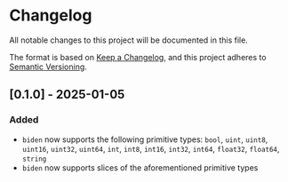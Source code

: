 # Changelog

All notable changes to this project will be documented in this file.

The format is based on [Keep a Changelog](https://keepachangelog.com/en/1.1.0/), and this project adheres to [Semantic Versioning](https://semver.org/spec/v2.0.0.html).

## [0.1.0] - 2025-01-05

### Added

- `biden` now supports the following primitive types: `bool`, `uint`, `uint8`, `uint16`, `uint32`, `uint64`, `int`, `int8`, `int16`, `int32`, `int64`, `float32`, `float64`, `string`
- `biden` now supports slices of the aforementioned primitive types

